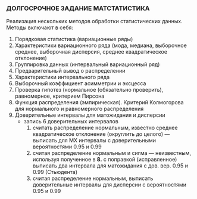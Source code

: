 ### ДОЛГОСРОЧНОЕ ЗАДАНИЕ МАТСТАТИСТИКА ###
Реализация нескольких методов обработки статистических данных. Методы включают в себя:
1. Порядковая статистика (вариационные ряды)
2. Характеристики вариационного ряда (мода, медиана, выборочное среднее, выборочная дисперсия, среднее квадратическое отклонение)
3. Группировка данных (интервальный вариационный ряд)
4. Предварительный вывод о распределении
5. Характеристики интервального ряда 
6. Выборочный коэффициент асимметрии и эксцесса
7. Проверка гипотез (нормальное (обязательно проверить), равномерное, критерием Пирсона
8. Функция распределения (эмпирическая). Критерий Колмогорова для нормального и равномерного распределения
9. Доверительные интервалы для матожидания и дисперсии
    - запись 6 доверительных интервалов
        1. считать распределение нормальным, известно среднее квадратическое отклонение (округлить до целого) — выписать для MX интервалы с доверительными вероятностями 0.95 и 0.99
        2. считая распределение нормальным и сигма — неизвестным, используя полученное в **8.** с поправкой (исправленное) выписать два интервала для матожидания с дов. вер. 0.95 и 0.99 (Стьюдента)
        3. считая распределение нормальным, выписать доверительные интервалы для дисперсии с вероятностями 0.95 и 0.99
